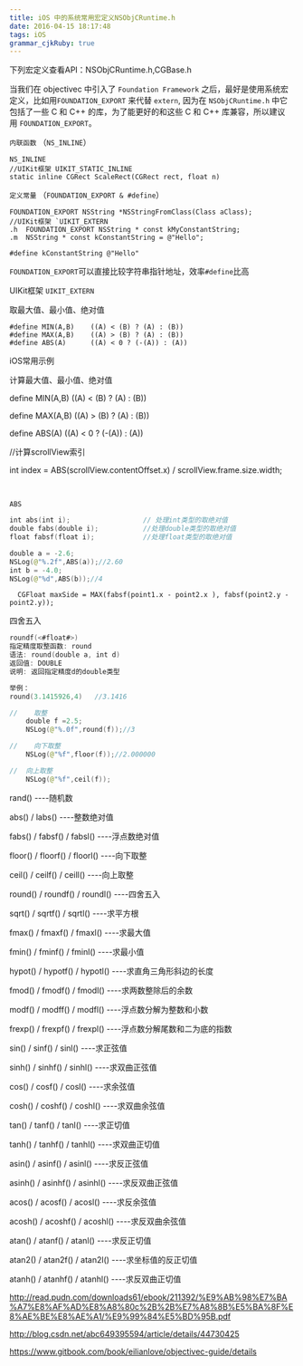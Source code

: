 ```yaml
---
title: iOS 中的系统常用宏定义NSObjCRuntime.h
date: 2016-04-15 18:17:48
tags: iOS
grammar_cjkRuby: true
---
```




下列宏定义查看API：NSObjCRuntime.h,CGBase.h

当我们在 objectivec 中引入了 `Foundation Framework` 之后，最好是使用系统宏定义，比如用`FOUNDATION_EXPORT` 来代替 `extern`, 因为在 `NSObjCRuntime.h` 中它包括了一些 C 和 C++ 的库，为了能更好的和这些 C 和 C++ 库兼容，所以建议用 `FOUNDATION_EXPORT`。



`内联函数` （`NS_INLINE`）

```
NS_INLINE
//UIKit框架 UIKIT_STATIC_INLINE
static inline CGRect ScaleRect(CGRect rect, float n)
```



`定义常量` （`FOUNDATION_EXPORT & #define`）

```
FOUNDATION_EXPORT NSString *NSStringFromClass(Class aClass);
//UIKit框架 `UIKIT_EXTERN
.h  FOUNDATION_EXPORT NSString * const kMyConstantString;
.m  NSString * const kConstantString = @"Hello";
```

```
#define kConstantString @"Hello"
```

`FOUNDATION_EXPORT`可以直接比较字符串指针地址，效率`#define`比高

UIKit框架 `UIKIT_EXTERN`



取最大值、最小值、绝对值

    #define MIN(A,B)	((A) < (B) ? (A) : (B))
    #define MAX(A,B)	((A) > (B) ? (A) : (B))
    #define ABS(A)		((A) < 0 ? (-(A)) : (A))





iOS常用示例

计算最大值、最小值、绝对值

define MIN(A,B) ((A) < (B) ? (A) : (B))

define MAX(A,B) ((A) > (B) ? (A) : (B))

define ABS(A)  ((A) < 0 ? (-(A)) : (A))



//计算scrollView索引

int index = ABS(scrollView.contentOffset.x) / scrollView.frame.size.width;









 





 `ABS`

```swift
int abs(int i);                  // 处理int类型的取绝对值
double fabs(double i); 			 //处理double类型的取绝对值
float fabsf(float i);            //处理float类型的取绝对值

double a = -2.6;
NSLog(@"%.2f",ABS(a));//2.60
int b = -4.0;
NSLog(@"%d",ABS(b));//4
```



```
  CGFloat maxSide = MAX(fabsf(point1.x - point2.x ), fabsf(point2.y - point2.y));
```

四舍五入

```swift
roundf(<#float#>)
指定精度取整函数: round
语法: round(double a, int d)
返回值: DOUBLE
说明: 返回指定精度d的double类型

举例：
round(3.1415926,4)   //3.1416
```

```swift
//    取整
    double f =2.5;
    NSLog(@"%.0f",round(f));//3

//    向下取整
    NSLog(@"%f",floor(f));//2.000000

//  向上取整
    NSLog(@"%f",ceil(f));
```



rand() ----随机数

abs() / labs() ----整数绝对值

fabs() / fabsf() / fabsl() ----浮点数绝对值

floor() / floorf() / floorl() ----向下取整

ceil() / ceilf() / ceill() ----向上取整

round() / roundf() / roundl() ----四舍五入

sqrt() / sqrtf() / sqrtl() ----求平方根

fmax() / fmaxf() / fmaxl() ----求最大值

fmin() / fminf() / fminl() ----求最小值

hypot() / hypotf() / hypotl() ----求直角三角形斜边的长度

 fmod() / fmodf() / fmodl() ----求两数整除后的余数

modf() / modff() / modfl() ----浮点数分解为整数和小数

frexp() / frexpf() / frexpl() ----浮点数分解尾数和二为底的指数

sin() / sinf() / sinl() ----求正弦值

sinh() / sinhf() / sinhl() ----求双曲正弦值

cos() / cosf() / cosl() ----求余弦值

cosh() / coshf() / coshl() ----求双曲余弦值

tan() / tanf() / tanl() ----求正切值

tanh() / tanhf() / tanhl() ----求双曲正切值

asin() / asinf() / asinl() ----求反正弦值

asinh() / asinhf() / asinhl() ----求反双曲正弦值

acos() / acosf() / acosl() ----求反余弦值

 acosh() / acoshf() / acoshl() ----求反双曲余弦值

atan() / atanf() / atanl() ----求反正切值

atan2() / atan2f() / atan2l() ----求坐标值的反正切值

atanh() / atanhf() / atanhl() ----求反双曲正切值















http://read.pudn.com/downloads61/ebook/211392/%E9%AB%98%E7%BA%A7%E8%AF%AD%E8%A8%80c%2B%2B%E7%A8%8B%E5%BA%8F%E8%AE%BE%E8%AE%A1/%E9%99%84%E5%BD%95B.pdf





http://blog.csdn.net/abc649395594/article/details/44730425

https://www.gitbook.com/book/eilianlove/objectivec-guide/details